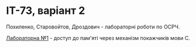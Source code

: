 # ІТ-73, варіант 2
Похиленко, Старовойтов, Дроздович - лабораторні роботи по ОСРЧ.

[Лабораторна №1](../../tree/Lab01) - доступ до пам'яті через механізм покажчиків мови C.

